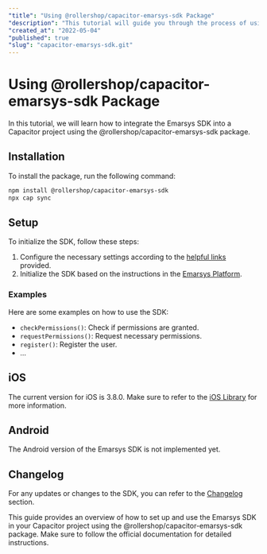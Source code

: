 ```yaml
---
"title": "Using @rollershop/capacitor-emarsys-sdk Package"
"description": "This tutorial will guide you through the process of using the @rollershop/capacitor-emarsys-sdk package to integrate Emarsys SDK with your Capacitor project."
"created_at": "2022-05-04"
"published": true
"slug": "capacitor-emarsys-sdk.git"
---
```


# Using @rollershop/capacitor-emarsys-sdk Package

In this tutorial, we will learn how to integrate the Emarsys SDK into a Capacitor project using the @rollershop/capacitor-emarsys-sdk package.

## Installation

To install the package, run the following command:

```bash
npm install @rollershop/capacitor-emarsys-sdk
npx cap sync
```

## Setup

To initialize the SDK, follow these steps:

1. Configure the necessary settings according to the [helpful links](https://github.com/emartech/ios-emarsys-sdk/wiki) provided.
2. Initialize the SDK based on the instructions in the [Emarsys Platform](https://suite56.emarsys.net/).

### Examples

Here are some examples on how to use the SDK:

- `checkPermissions()`: Check if permissions are granted.
- `requestPermissions()`: Request necessary permissions.
- `register()`: Register the user.
- ...

## iOS

The current version for iOS is 3.8.0. Make sure to refer to the [iOS Library](https://github.com/emartech/ios-emarsys-sdk/wiki) for more information.

## Android

The Android version of the Emarsys SDK is not implemented yet.

## Changelog

For any updates or changes to the SDK, you can refer to the [Changelog](#changelog) section.

This guide provides an overview of how to set up and use the Emarsys SDK in your Capacitor project using the @rollershop/capacitor-emarsys-sdk package. Make sure to follow the official documentation for detailed instructions.
```